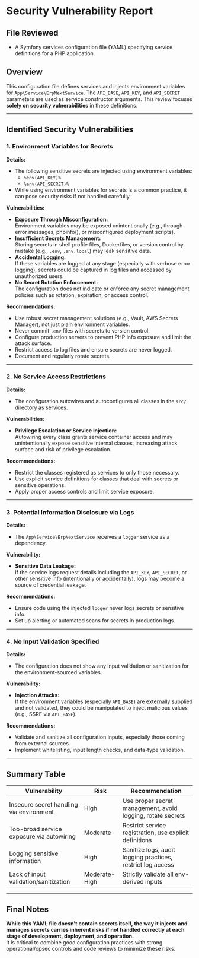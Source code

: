 # Security Vulnerability Report

## File Reviewed

- A Symfony services configuration file (YAML) specifying service definitions for a PHP application.

## Overview

This configuration file defines services and injects environment variables for `App\Service\ErpNextService`. The `API_BASE`, `API_KEY`, and `API_SECRET` parameters are used as service constructor arguments. This review focuses **solely on security vulnerabilities** in these definitions.

---

## Identified Security Vulnerabilities

### 1. **Environment Variables for Secrets**

**Details:**
- The following sensitive secrets are injected using environment variables:
    - `%env(API_KEY)%`
    - `%env(API_SECRET)%`
- While using environment variables for secrets is a common practice, it can pose security risks if not handled carefully.

**Vulnerabilities:**
- **Exposure Through Misconfiguration:**  
  Environment variables may be exposed unintentionally (e.g., through error messages, phpinfo(), or misconfigured deployment scripts).
- **Insufficient Secrets Management:**  
  Storing secrets in shell profile files, Dockerfiles, or version control by mistake (e.g., `.env`, `.env.local`) may leak sensitive data.
- **Accidental Logging:**  
  If these variables are logged at any stage (especially with verbose error logging), secrets could be captured in log files and accessed by unauthorized users.
- **No Secret Rotation Enforcement:**  
  The configuration does not indicate or enforce any secret management policies such as rotation, expiration, or access control.

**Recommendations:**
- Use robust secret management solutions (e.g., Vault, AWS Secrets Manager), not just plain environment variables.
- Never commit `.env` files with secrets to version control.
- Configure production servers to prevent PHP info exposure and limit the attack surface.
- Restrict access to log files and ensure secrets are never logged.
- Document and regularly rotate secrets.

---

### 2. **No Service Access Restrictions**

**Details:**
- The configuration autowires and autoconfigures all classes in the `src/` directory as services.

**Vulnerabilities:**
- **Privilege Escalation or Service Injection:**  
  Autowiring every class grants service container access and may unintentionally expose sensitive internal classes, increasing attack surface and risk of privilege escalation.

**Recommendations:**
- Restrict the classes registered as services to only those necessary.
- Use explicit service definitions for classes that deal with secrets or sensitive operations.
- Apply proper access controls and limit service exposure.

---

### 3. **Potential Information Disclosure via Logs**

**Details:**
- The `App\Service\ErpNextService` receives a `logger` service as a dependency. 

**Vulnerability:**
- **Sensitive Data Leakage:**  
  If the service logs request details including the `API_KEY`, `API_SECRET`, or other sensitive info (intentionally or accidentally), logs may become a source of credential leakage.

**Recommendations:**
- Ensure code using the injected `logger` never logs secrets or sensitive info.
- Set up alerting or automated scans for secrets in production logs.

---

### 4. **No Input Validation Specified**

**Details:**
- The configuration does not show any input validation or sanitization for the environment-sourced variables.

**Vulnerability:**
- **Injection Attacks:**  
  If the environment variables (especially `API_BASE`) are externally supplied and not validated, they could be manipulated to inject malicious values (e.g., SSRF via `API_BASE`).

**Recommendations:**
- Validate and sanitize all configuration inputs, especially those coming from external sources.
- Implement whitelisting, input length checks, and data-type validation.

---

## Summary Table

| Vulnerability                                   | Risk              | Recommendation                                                  |
|-------------------------------------------------|-------------------|-----------------------------------------------------------------|
| Insecure secret handling via environment        | High              | Use proper secret management, avoid logging, rotate secrets     |
| Too-broad service exposure via autowiring       | Moderate          | Restrict service registration, use explicit definitions         |
| Logging sensitive information                   | High              | Sanitize logs, audit logging practices, restrict log access     |
| Lack of input validation/sanitization           | Moderate-High     | Strictly validate all env-derived inputs                        |

---

## Final Notes

**While this YAML file doesn't contain secrets itself, the way it injects and manages secrets carries inherent risks if not handled correctly at each stage of development, deployment, and operation.**  
It is critical to combine good configuration practices with strong operational/opsec controls and code reviews to minimize these risks.